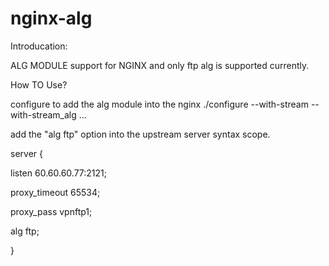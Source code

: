 # nginx-alg

Introducation:

ALG MODULE support for NGINX and only ftp alg is supported currently.

How TO Use?

configure to add the alg module into the nginx ./configure --with-stream --with-stream_alg ...

add the "alg ftp" option into the upstream server syntax scope.

server {

 listen 60.60.60.77:2121;
 
 proxy_timeout 65534;
 
 proxy_pass vpnftp1;
 
 alg ftp;
 
}

